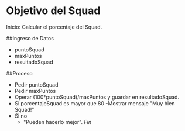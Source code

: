 # Objetivo del Squad

Inicio: Calcular el porcentaje del Squad.

##Ingreso de Datos
- puntoSquad
- maxPuntos
- resultadoSquad

##Proceso
- Pedir puntoSquad
- Pedir maxPuntos
- Operar (100*puntoSquad)/maxPuntos y guardar en resultadoSquad.
- Si porcentajeSquad es mayor que 80
    -Mostrar mensaje "Muy bien Squad!"
- Si no
    - "Pueden hacerlo mejor".
*Fin*
